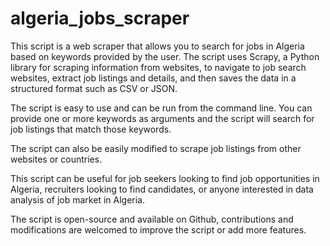 # algeria_jobs_scraper
This script is a web scraper that allows you to search for jobs in Algeria based on keywords provided by the user. The script uses Scrapy, a Python library for scraping information from websites, to navigate to job search websites, extract job listings and details, and then saves the data in a structured format such as CSV or JSON.

The script is easy to use and can be run from the command line. You can provide one or more keywords as arguments and the script will search for job listings that match those keywords.

The script can also be easily modified to scrape job listings from other websites or countries.

This script can be useful for job seekers looking to find job opportunities in Algeria, recruiters looking to find candidates, or anyone interested in data analysis of job market in Algeria.

The script is open-source and available on Github, contributions and modifications are welcomed to improve the script or add more features.
